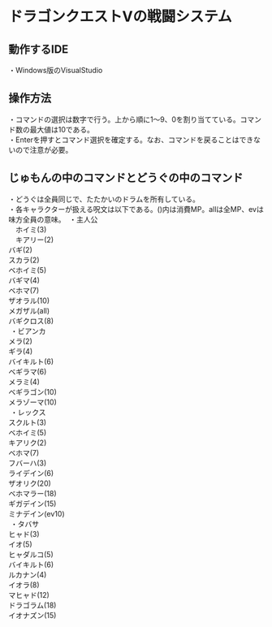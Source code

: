 # ドラゴンクエストVの戦闘システム
## 動作するIDE
・Windows版のVisualStudio
## 操作方法
・コマンドの選択は数字で行う。上から順に1〜9、0を割り当てている。コマンド数の最大値は10である。<br>
・Enterを押すとコマンド選択を確定する。なお、コマンドを戻ることはできないので注意が必要。
## じゅもんの中のコマンドとどうぐの中のコマンド
・どうぐは全員同じで、たたかいのドラムを所有している。<br>
・各キャラクターが扱える呪文は以下である。()内は消費MP。allは全MP、evは味方全員の意味。
&nbsp;・主人公<br>
&emsp;ホイミ(3)<br>
&emsp;キアリー(2)<br>
   バギ(2)<br>
   スカラ(2)<br>
   ベホイミ(5)<br>
   バギマ(4)<br>
   ベホマ(7)<br>
   ザオラル(10)<br>
   メガザル(all)<br>
   バギクロス(8)<br>
&nbsp;・ビアンカ<br>
   メラ(2)<br>
   ギラ(4)<br>
   バイキルト(6)<br>
   ベギラマ(6)<br>
   メラミ(4)<br>
   ベギラゴン(10)<br>
   メラゾーマ(10)<br>
&nbsp;・レックス<br>
   スクルト(3)<br>
   ベホイミ(5)<br>
   キアリク(2)<br>
   ベホマ(7)<br>
   フバーハ(3)<br>
   ライデイン(6)<br>
   ザオリク(20)<br>
   ベホマラー(18)<br>
   ギガデイン(15)<br>
   ミナデイン(ev10)<br>
&nbsp;・タバサ<br>
   ヒャド(3)<br>
   イオ(5)<br>
   ヒャダルコ(5)<br>
   バイキルト(6)<br>
   ルカナン(4)<br>
   イオラ(8)<br>
   マヒャド(12)<br>
   ドラゴラム(18)<br>
   イオナズン(15)<br>
 
  　
